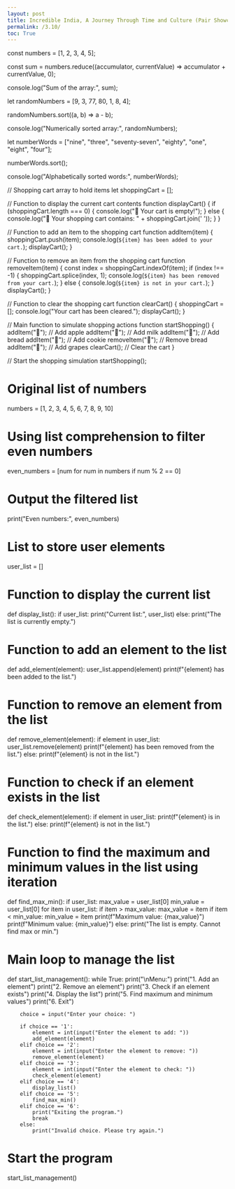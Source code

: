 ```yaml
---
layout: post
title: Incredible India, A Journey Through Time and Culture (Pair Showcase)
permalink: /3.10/
toc: True
---
```


const numbers = [1, 2, 3, 4, 5];


const sum = numbers.reduce((accumulator, currentValue) => accumulator + currentValue, 0);

console.log("Sum of the array:", sum);


let randomNumbers = [9, 3, 77, 80, 1, 8, 4];


randomNumbers.sort((a, b) => a - b);

console.log("Numerically sorted array:", randomNumbers);

let numberWords = ["nine", "three", "seventy-seven", "eighty", "one", "eight", "four"];


numberWords.sort();

console.log("Alphabetically sorted words:", numberWords);


// Shopping cart array to hold items
let shoppingCart = [];

// Function to display the current cart contents
function displayCart() {
    if (shoppingCart.length === 0) {
        console.log("🛒 Your cart is empty!");
    } else {
        console.log("🛒 Your shopping cart contains: " + shoppingCart.join(' '));
    }
}

// Function to add an item to the shopping cart
function addItem(item) {
    shoppingCart.push(item);
    console.log(`${item} has been added to your cart.`);
    displayCart();
}

// Function to remove an item from the shopping cart
function removeItem(item) {
    const index = shoppingCart.indexOf(item);
    if (index !== -1) {
        shoppingCart.splice(index, 1);
        console.log(`${item} has been removed from your cart.`);
    } else {
        console.log(`${item} is not in your cart.`);
    }
    displayCart();
}

// Function to clear the shopping cart
function clearCart() {
    shoppingCart = [];
    console.log("Your cart has been cleared.");
    displayCart();
}

// Main function to simulate shopping actions
function startShopping() {
    addItem("🍎"); // Add apple
    addItem("🥛"); // Add milk
    addItem("🍞"); // Add bread
    addItem("🍪"); // Add cookie
    removeItem("🍞"); // Remove bread
    addItem("🍇"); // Add grapes
    clearCart(); // Clear the cart
}

// Start the shopping simulation
startShopping();


# Original list of numbers
numbers = [1, 2, 3, 4, 5, 6, 7, 8, 9, 10]

# Using list comprehension to filter even numbers
even_numbers = [num for num in numbers if num % 2 == 0]

# Output the filtered list
print("Even numbers:", even_numbers)


# List to store user elements
user_list = []

# Function to display the current list
def display_list():
    if user_list:
        print("Current list:", user_list)
    else:
        print("The list is currently empty.")

# Function to add an element to the list
def add_element(element):
    user_list.append(element)
    print(f"{element} has been added to the list.")

# Function to remove an element from the list
def remove_element(element):
    if element in user_list:
        user_list.remove(element)
        print(f"{element} has been removed from the list.")
    else:
        print(f"{element} is not in the list.")

# Function to check if an element exists in the list
def check_element(element):
    if element in user_list:
        print(f"{element} is in the list.")
    else:
        print(f"{element} is not in the list.")

# Function to find the maximum and minimum values in the list using iteration
def find_max_min():
    if user_list:
        max_value = user_list[0]
        min_value = user_list[0]
        for item in user_list:
            if item > max_value:
                max_value = item
            if item < min_value:
                min_value = item
        print(f"Maximum value: {max_value}")
        print(f"Minimum value: {min_value}")
    else:
        print("The list is empty. Cannot find max or min.")

# Main loop to manage the list
def start_list_management():
    while True:
        print("\nMenu:")
        print("1. Add an element")
        print("2. Remove an element")
        print("3. Check if an element exists")
        print("4. Display the list")
        print("5. Find maximum and minimum values")
        print("6. Exit")

        choice = input("Enter your choice: ")

        if choice == '1':
            element = int(input("Enter the element to add: "))
            add_element(element)
        elif choice == '2':
            element = int(input("Enter the element to remove: "))
            remove_element(element)
        elif choice == '3':
            element = int(input("Enter the element to check: "))
            check_element(element)
        elif choice == '4':
            display_list()
        elif choice == '5':
            find_max_min()
        elif choice == '6':
            print("Exiting the program.")
            break
        else:
            print("Invalid choice. Please try again.")

# Start the program
start_list_management()

